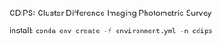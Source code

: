 CDIPS: Cluster Difference Imaging Photometric Survey

install:
`conda env create -f environment.yml -n cdips`
